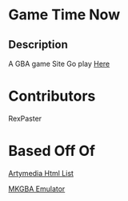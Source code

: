 
# Game Time Now

## Description
A GBA game Site Go play [Here](https://gametimenow.github.io)
# Contributors
RexPaster
# Based Off Of
[Artymedia Html List ](https://artsymedia.github.io)

[MKGBA Emulator](https://https://github.com/MkGamesdev/MKGBA2.0)

